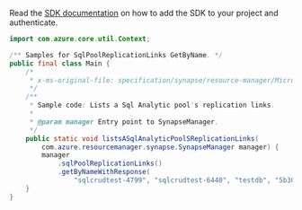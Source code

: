 Read the [SDK documentation](https://github.com/Azure/azure-sdk-for-java/blob/azure-resourcemanager-synapse_1.0.0-beta.3/sdk/synapse/azure-resourcemanager-synapse/README.md) on how to add the SDK to your project and authenticate.

```java
import com.azure.core.util.Context;

/** Samples for SqlPoolReplicationLinks GetByName. */
public final class Main {
    /*
     * x-ms-original-file: specification/synapse/resource-manager/Microsoft.Synapse/stable/2021-06-01/examples/SqlPoolReplicationLinks_GetByName.json
     */
    /**
     * Sample code: Lists a Sql Analytic pool's replication links.
     *
     * @param manager Entry point to SynapseManager.
     */
    public static void listsASqlAnalyticPoolSReplicationLinks(
        com.azure.resourcemanager.synapse.SynapseManager manager) {
        manager
            .sqlPoolReplicationLinks()
            .getByNameWithResponse(
                "sqlcrudtest-4799", "sqlcrudtest-6440", "testdb", "5b301b68-03f6-4b26-b0f4-73ebb8634238", Context.NONE);
    }
}
```
